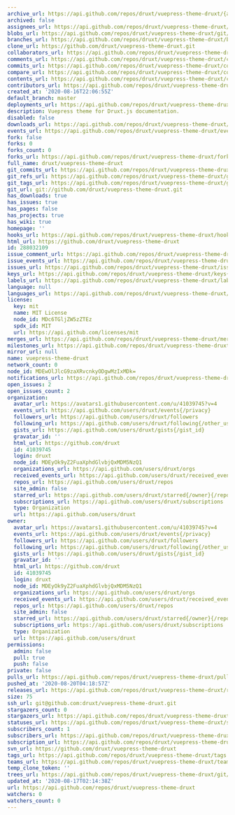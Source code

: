 ```yaml
---
archive_url: https://api.github.com/repos/druxt/vuepress-theme-druxt/{archive_format}{/ref}
archived: false
assignees_url: https://api.github.com/repos/druxt/vuepress-theme-druxt/assignees{/user}
blobs_url: https://api.github.com/repos/druxt/vuepress-theme-druxt/git/blobs{/sha}
branches_url: https://api.github.com/repos/druxt/vuepress-theme-druxt/branches{/branch}
clone_url: https://github.com/druxt/vuepress-theme-druxt.git
collaborators_url: https://api.github.com/repos/druxt/vuepress-theme-druxt/collaborators{/collaborator}
comments_url: https://api.github.com/repos/druxt/vuepress-theme-druxt/comments{/number}
commits_url: https://api.github.com/repos/druxt/vuepress-theme-druxt/commits{/sha}
compare_url: https://api.github.com/repos/druxt/vuepress-theme-druxt/compare/{base}...{head}
contents_url: https://api.github.com/repos/druxt/vuepress-theme-druxt/contents/{+path}
contributors_url: https://api.github.com/repos/druxt/vuepress-theme-druxt/contributors
created_at: '2020-08-16T22:06:55Z'
default_branch: master
deployments_url: https://api.github.com/repos/druxt/vuepress-theme-druxt/deployments
description: Vuepress theme for Druxt.js documentation.
disabled: false
downloads_url: https://api.github.com/repos/druxt/vuepress-theme-druxt/downloads
events_url: https://api.github.com/repos/druxt/vuepress-theme-druxt/events
fork: false
forks: 0
forks_count: 0
forks_url: https://api.github.com/repos/druxt/vuepress-theme-druxt/forks
full_name: druxt/vuepress-theme-druxt
git_commits_url: https://api.github.com/repos/druxt/vuepress-theme-druxt/git/commits{/sha}
git_refs_url: https://api.github.com/repos/druxt/vuepress-theme-druxt/git/refs{/sha}
git_tags_url: https://api.github.com/repos/druxt/vuepress-theme-druxt/git/tags{/sha}
git_url: git://github.com/druxt/vuepress-theme-druxt.git
has_downloads: true
has_issues: true
has_pages: false
has_projects: true
has_wiki: true
homepage: ''
hooks_url: https://api.github.com/repos/druxt/vuepress-theme-druxt/hooks
html_url: https://github.com/druxt/vuepress-theme-druxt
id: 288032109
issue_comment_url: https://api.github.com/repos/druxt/vuepress-theme-druxt/issues/comments{/number}
issue_events_url: https://api.github.com/repos/druxt/vuepress-theme-druxt/issues/events{/number}
issues_url: https://api.github.com/repos/druxt/vuepress-theme-druxt/issues{/number}
keys_url: https://api.github.com/repos/druxt/vuepress-theme-druxt/keys{/key_id}
labels_url: https://api.github.com/repos/druxt/vuepress-theme-druxt/labels{/name}
language: null
languages_url: https://api.github.com/repos/druxt/vuepress-theme-druxt/languages
license:
  key: mit
  name: MIT License
  node_id: MDc6TGljZW5zZTEz
  spdx_id: MIT
  url: https://api.github.com/licenses/mit
merges_url: https://api.github.com/repos/druxt/vuepress-theme-druxt/merges
milestones_url: https://api.github.com/repos/druxt/vuepress-theme-druxt/milestones{/number}
mirror_url: null
name: vuepress-theme-druxt
network_count: 0
node_id: MDEwOlJlcG9zaXRvcnkyODgwMzIxMDk=
notifications_url: https://api.github.com/repos/druxt/vuepress-theme-druxt/notifications{?since,all,participating}
open_issues: 2
open_issues_count: 2
organization:
  avatar_url: https://avatars1.githubusercontent.com/u/41039745?v=4
  events_url: https://api.github.com/users/druxt/events{/privacy}
  followers_url: https://api.github.com/users/druxt/followers
  following_url: https://api.github.com/users/druxt/following{/other_user}
  gists_url: https://api.github.com/users/druxt/gists{/gist_id}
  gravatar_id: ''
  html_url: https://github.com/druxt
  id: 41039745
  login: druxt
  node_id: MDEyOk9yZ2FuaXphdGlvbjQxMDM5NzQ1
  organizations_url: https://api.github.com/users/druxt/orgs
  received_events_url: https://api.github.com/users/druxt/received_events
  repos_url: https://api.github.com/users/druxt/repos
  site_admin: false
  starred_url: https://api.github.com/users/druxt/starred{/owner}{/repo}
  subscriptions_url: https://api.github.com/users/druxt/subscriptions
  type: Organization
  url: https://api.github.com/users/druxt
owner:
  avatar_url: https://avatars1.githubusercontent.com/u/41039745?v=4
  events_url: https://api.github.com/users/druxt/events{/privacy}
  followers_url: https://api.github.com/users/druxt/followers
  following_url: https://api.github.com/users/druxt/following{/other_user}
  gists_url: https://api.github.com/users/druxt/gists{/gist_id}
  gravatar_id: ''
  html_url: https://github.com/druxt
  id: 41039745
  login: druxt
  node_id: MDEyOk9yZ2FuaXphdGlvbjQxMDM5NzQ1
  organizations_url: https://api.github.com/users/druxt/orgs
  received_events_url: https://api.github.com/users/druxt/received_events
  repos_url: https://api.github.com/users/druxt/repos
  site_admin: false
  starred_url: https://api.github.com/users/druxt/starred{/owner}{/repo}
  subscriptions_url: https://api.github.com/users/druxt/subscriptions
  type: Organization
  url: https://api.github.com/users/druxt
permissions:
  admin: false
  pull: true
  push: false
private: false
pulls_url: https://api.github.com/repos/druxt/vuepress-theme-druxt/pulls{/number}
pushed_at: '2020-08-20T04:18:57Z'
releases_url: https://api.github.com/repos/druxt/vuepress-theme-druxt/releases{/id}
size: 75
ssh_url: git@github.com:druxt/vuepress-theme-druxt.git
stargazers_count: 0
stargazers_url: https://api.github.com/repos/druxt/vuepress-theme-druxt/stargazers
statuses_url: https://api.github.com/repos/druxt/vuepress-theme-druxt/statuses/{sha}
subscribers_count: 1
subscribers_url: https://api.github.com/repos/druxt/vuepress-theme-druxt/subscribers
subscription_url: https://api.github.com/repos/druxt/vuepress-theme-druxt/subscription
svn_url: https://github.com/druxt/vuepress-theme-druxt
tags_url: https://api.github.com/repos/druxt/vuepress-theme-druxt/tags
teams_url: https://api.github.com/repos/druxt/vuepress-theme-druxt/teams
temp_clone_token: ''
trees_url: https://api.github.com/repos/druxt/vuepress-theme-druxt/git/trees{/sha}
updated_at: '2020-08-17T02:14:38Z'
url: https://api.github.com/repos/druxt/vuepress-theme-druxt
watchers: 0
watchers_count: 0
---
```


